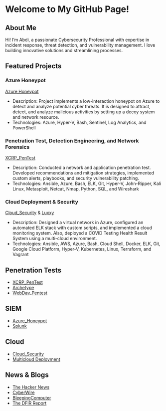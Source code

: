 # Welcome to My GitHub Page!

## About Me
Hi! I’m Abdi, a passionate Cybersecurity Professional with expertise in incident response, threat detection, and vulnerability management. I love building innovative solutions and streamlining processes.

## Featured Projects
### Azure Honeypot
[Azure Honeypot](https://github.com/aele1401/Azure-Honeypot)
- Description: Project implements a low-interaction honeypot on Azure to detect and analyze potential cyber threats. It is designed to attract, detect, and analyze malicious activities by setting up a decoy system and network resource. 
- Technologies: Azure, Hyper-V, Bash, Sentinel, Log Analytics, and PowerShell

### Penetration Test, Detection Engineering, and Network Forensics
[XCRP_PenTest](https://github.com/aele1401/XCRP_PenTest)
- Description: Conducted a network and application penetration test. Developed recommendations and mitigation strategies, implemented custom alerts, playbooks, and security vulnerability patching.
- Technologies: Ansible, Azure, Bash, ELK, Git, Hyper-V, John-Ripper, Kali Linux, Metasploit, Netcat, Nmap, Python, SQL, and Wireshark

### Cloud Deployment & Security
[Cloud_Security](https://github.com/aele1401/Cloud_Security) & [Luxxy](https://github.com/aele1401/Luxxy)
- Description: Designed a virtual network in Azure, configured an automated ELK stack with custom scripts, and implemented a cloud monitoring system. Also, deployed a COVID Testing Health Result System using a multi-cloud environment.
- Technologies: Ansible, AWS, Azure, Bash, Cloud Shell, Docker, ELK, Git, Google Cloud Platform, Hyper-V, Kubernetes, Linux, Terraform, and Vagrant

## Penetration Tests
- [XCRP_PenTest](https://github.com/aele1401/XCRP_PenTest)
- [Archetype](https://github.com/aele1401/HacktheBox/tree/main/Archetype)
- [WebDav_Pentest](https://github.com/aele1401/WebDav_Pentest)

## SIEM
- [Azure_Honeypot](https://github.com/aele1401/Azure-Honeypot)
- [Splunk](https://github.com/aele1401/SIEM)

## Cloud
- [Cloud_Security](https://github.com/aele1401/Cloud_Security)
- [Multicloud Deployment](https://github.com/aele1401/Luxxy)

## News & Blogs
- [The Hacker News](https://thehackernews.com/)
- [CyberWire](https://thecyberwire.com/)
- [BleepingComputer](https://www.bleepingcomputer.com/)
- [The DFIR Report](https://thedfirreport.com/)


